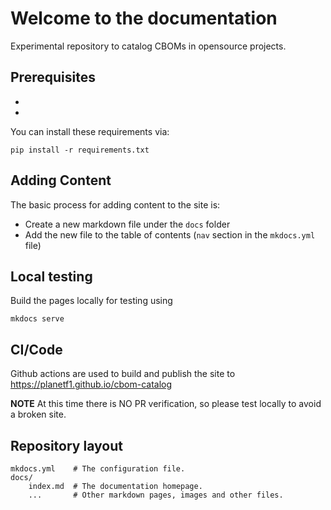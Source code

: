 <!-- SPDX-License-Identifier: CC-BY-4.0 -->
# Welcome to the documentation

Experimental repository to catalog CBOMs in opensource projects.

## Prerequisites

- [Material for MkDocs]: https://squidfunk.github.io/mkdocs-material/
- [Mike]: https://github.com/jimporter/mike

You can install these requirements via:
```
pip install -r requirements.txt
```

## Adding Content

The basic process for adding content to the site is:

- Create a new markdown file under the `docs` folder
- Add the new file to the table of contents (`nav` section in the `mkdocs.yml` file)

## Local testing

Build the pages locally for testing using
```
mkdocs serve
```

## CI/Code

Github actions are used to build and publish the site to https://planetf1.github.io/cbom-catalog

**NOTE** At this time there is NO PR verification, so please test locally to avoid a broken site.


## Repository layout

    mkdocs.yml    # The configuration file.
    docs/
        index.md  # The documentation homepage.
        ...       # Other markdown pages, images and other files.
